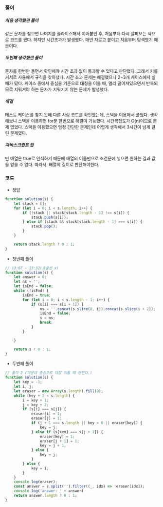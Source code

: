 ### 풀이

##### 처음 생각했던 풀이

같은 문자를 찾으면 나머지를 슬라이스해서 이어붙인 후, 처음부터 다시 살펴보는 식으로 코드를 짰다. 하지만 시간초과가 발생했다. 매번 자르고 붙이고 처음부터 탐색했기 때문이다.



##### 두번째 생각했던 풀이

문자를 한번만 돌면서 확인해야 시간 초과 없이 통과할 수 있다고 판단했다. 그래서 키를 커서로 사용해서 규칙을 찾아냈다. 시간 초과 문제는 해결했으나 2~3개 케이스에서 실패가 떴다. 케이스 중에서 중심을 기준으로 대칭을 이룰 때, 멀리 떨어져있으면서 반복되므로 지워져야 하는 문자가 지워지지 않는 문제가 발생했다.



##### 해결

테스트 케이스를 찾지 못해 다른 사람 코드를 확인했는데, 스택을 이용해서 풀었다. 생각해보니 스택을 이용하면 for문 한번으로 해결이 가능했다. 시간복잡도가 O(n)이므로 문제 없었다. 스택을 이용했으면 엄청 간단한 문제인데 어렵게 생각해서 3시간이 넘게 걸린 문제였다.



##### 자바스크립트 팁

빈 배열은 true로 인식하기 때문에 배열의 이름만으로 조건문에 넣으면 원하는 결과 값을 얻을 수 없다. 따라서, 배열의 길이로 판단해야한다.



### 코드

- 정답

```javascript
function solution(s) {
    let stack = [];
    for (let i = 0; i < s.length; i++) {
        if (!stack || stack[stack.length - 1] !== s[i]) {
            stack.push(s[i]);
        } else if (stack && stack[stack.length - 1] === s[i]) {
            stack.pop();
        }
    }

    return stack.length ? 0 : 1;
}
```

- 첫번째 풀이

```javascript
// 13:07 ~ 13:32(효울성 x)
function solution(s) {
    let answer = 0;
    let ns = '';
    let isEnd = false;
    while (!isEnd) {
        isEnd = true;
        for (let i = 0; i < s.length - 1; i++) {
            if (s[i] === s[i + 1]) {
                ns = ''.concat(s.slice(0, i)).concat(s.slice(i + 2));
                isEnd = false;
                s = ns;
                break;
            }
        }

    }

    return s ? 0 : 1;
}
```

- 두번째 풀이

```javascript
// 풀이 2 (가운데 중심으로 대칭 이룰 때 안된다.)
function solution(s) {
    let key = -1;
    let i, j;
    let eraser = new Array(s.length).fill(0);
    while (key + 2 < s.length) {
        i = key + 1;
        j = key + 2;
        if (s[i] === s[j]) {
            eraser[i] = 1;
            eraser[j] = 1;
            if (j + 1 === s.length || key < 0 || eraser[key]) {
                key = j;
            } else if (s[key] === s[j + 1]) {
                eraser[key] = 1;
                eraser[j + 1] = 1;
                key = j + 1;
            } else {
                key = j;
            }
        } else {
            key = i;
        }
    }
    console.log(eraser);
    const answer = s.split('').filter((_, idx) => !eraser[idx]);
    console.log('answer: ' + answer)
    return answer.length ? 0 : 1;
}
```

